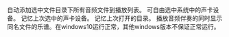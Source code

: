 自动添加选中文件目录下所有音频文件到播放列表。
可自由选中系统中的声卡设备。
记忆上次选中的声卡设备。
记忆上次打开的目录。
播放音频伴奏的同时显示同名文件的乐谱。在windows10运行正常，其他windows版本不保证正常运行。
